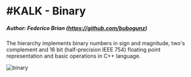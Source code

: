 # #KALK - Binary 
##### Author: Federico Brian (https://github.com/bubogunz)
The hierarchy implements binary numbers in sign and magnitude, two's complement and 16 bit (half-precision IEEE 754) floating point representation and basic operations in C++ language. 
 
![binary](https://s15.postimg.cc/84kbwsbvf/gerarchia.png)
